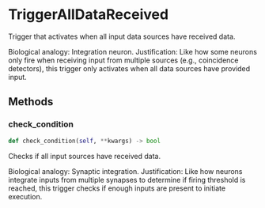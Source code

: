 # TriggerAllDataReceived

Trigger that activates when all input data sources have received data.

Biological analogy: Integration neuron.
Justification: Like how some neurons only fire when receiving input from
multiple sources (e.g., coincidence detectors), this trigger only activates
when all data sources have provided input.

## Methods

### check_condition

```python
def check_condition(self, **kwargs) -> bool
```

Checks if all input sources have received data.

Biological analogy: Synaptic integration.
Justification: Like how neurons integrate inputs from multiple synapses
to determine if firing threshold is reached, this trigger checks if
enough inputs are present to initiate execution.

